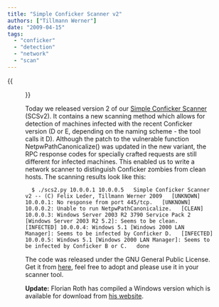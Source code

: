 ```yaml
---
title: "Simple Conficker Scanner v2"
authors: ["Tillmann Werner"]
date: "2009-04-15"
tags: 
  - "conficker"
  - "detection"
  - "network"
  - "scan"
---
```

{{<figure src="images/banner.png" alt="Banner" width="50%">}}

Today we released version 2 of our [Simple Conficker Scanner](http://four.cs.uni-bonn.de/conficker/) (SCSv2). It contains a new scanning method which allows for detection of machines infected with the recent Conficker version (D or E, depending on the naming scheme - the tool calls it D). Although the patch to the vulnerable function NetpwPathCanonicalize() was updated in the new variant, the RPC response codes for specially crafted requests are still different for infected machines. This enabled us to write a network scanner to distinguish Conficker zombies from clean hosts. The scanning results look like this:

  

  
`  
$ ./scs2.py 10.0.0.1 10.0.0.5  
Simple Conficker Scanner v2 -- (C) Felix Leder, Tillmann Werner 2009  
[UNKNOWN] 10.0.0.1: No response from port 445/tcp.  
[UNKNOWN] 10.0.0.2: Unable to run NetpwPathCanonicalize.  
[CLEAN] 10.0.0.3: Windows Server 2003 R2 3790 Service Pack 2 [Windows Server 2003 R2 5.2]: Seems to be clean.  
[INFECTED] 10.0.0.4: Windows 5.1 [Windows 2000 LAN Manager]: Seems to be infected by Conficker D.  
[INFECTED] 10.0.0.5: Windows 5.1 [Windows 2000 LAN Manager]: Seems to be infected by Conficker B or C.  
done  
`

  

The code was released under the GNU General Public License. Get it from [here](http://four.cs.uni-bonn.de/uploads/media/scs2.zip), feel free to adopt and please use it in your scanner tool.

  
  

**Update:** Florian Roth has compiled a Windows version which is available for download from [his website](http://www.bsk-consulting.de/download/scs2-win32.zip).

